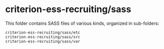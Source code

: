 # criterion-ess-recruiting/sass

This folder contains SASS files of various kinds, organized in sub-folders:

    criterion-ess-recruiting/sass/etc
    criterion-ess-recruiting/sass/src
    criterion-ess-recruiting/sass/var
